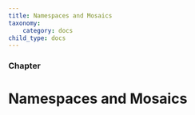 ```yaml
---
title: Namespaces and Mosaics
taxonomy:
    category: docs
child_type: docs
---
```


 
### Chapter

# Namespaces and Mosaics 
